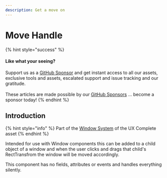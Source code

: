 ```yaml
---
description: Get a move on
---
```


# Move Handle

{% hint style="success" %}
#### Like what your seeing?

Support us as a [GitHub Sponsor](../../../become-a-sponsor/) and get instant access to all our assets, exclusive tools and assets, escalated support and issue tracking and our gratitude.\
\
These articles are made possible by our [GitHub Sponsors](../../../become-a-sponsor/) ... become a sponsor today!
{% endhint %}

## Introduction

{% hint style="info" %}
Part of the [Window System](../learning/core-concepts/window-tools.md) of the UX Complete asset
{% endhint %}

Intended for use with Window components this can be added to a child object of a window and when the user clicks and drags that child's RectTransfrom the window will be moved accordingly.

This component has no fields, attributes or events and handles everything silently.
